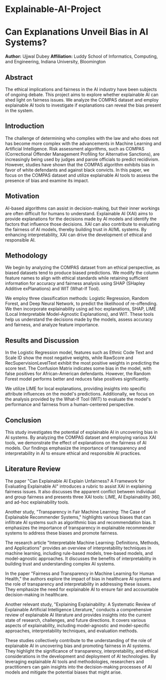 # Explainable-AI-Project

# Can Explanations Unveil Bias in AI Systems?

**Author:** Ujjwal Dubey 
**Affiliation:** Luddy School of Informatics, Computing, and Engineering, Indiana University, Bloomington

## Abstract
The ethical implications and fairness in the AI industry have been subjects of ongoing debate. This project aims to explore whether explainable AI can shed light on fairness issues. We analyze the COMPAS dataset and employ explainable AI tools to investigate if explanations can reveal the bias present in the system.

## Introduction
The challenge of determining who complies with the law and who does not has become more complex with the advancements in Machine Learning and Artificial Intelligence. Risk assessment algorithms, such as COMPAS (Correctional Offender Management Profiling for Alternative Sanctions), are increasingly being used by judges and parole officials to predict recidivism. However, studies have shown that the COMPAS algorithm exhibits bias in favor of white defendants and against black convicts. In this paper, we focus on the COMPAS dataset and utilize explainable AI tools to assess the presence of bias and examine its impact.

## Motivation
AI-based algorithms can assist in decision-making, but their inner workings are often difficult for humans to understand. Explainable AI (XAI) aims to provide explanations for the decisions made by AI models and identify the factors that influence those decisions. XAI can also contribute to evaluating the fairness of AI models, thereby building trust in AI/ML systems. By enhancing interpretability, XAI can drive the development of ethical and responsible AI.

## Methodology
We begin by analyzing the COMPAS dataset from an ethical perspective, as biased datasets tend to produce biased predictions. We modify the column feature names to align with ethical standards while retaining sufficient information for accuracy and fairness analysis using SHAP (SHapley Additive exPlanations) and WIT (What-If Tool).

We employ three classification methods: Logistic Regression, Random Forest, and Deep Neural Network, to predict the likelihood of re-offending. We then incorporate explainability using ad hoc explanations, SHAP, LIME (Local Interpretable Model-Agnostic Explanations), and WIT. These tools help us understand the decisions made by the models, assess accuracy and fairness, and analyze feature importance.

## Results and Discussion
In the Logistic Regression model, features such as Ethnic Code Text and Scale ID show the most negative weights, while RawScore and RecSupervisionLevelText exhibit the most positive weights in predicting the score text. The Confusion Matrix indicates some bias in the model, with false positives for African-American defendants. However, the Random Forest model performs better and reduces false positives significantly.

We utilize LIME for local explanations, providing insights into specific attribute influences on the model's predictions. Additionally, we focus on the analysis provided by the What-If Tool (WIT) to evaluate the model's performance and fairness from a human-centered perspective.

## Conclusion
This study investigates the potential of explainable AI in uncovering bias in AI systems. By analyzing the COMPAS dataset and employing various XAI tools, we demonstrate the effect of explanations on the fairness of AI models. Our findings emphasize the importance of transparency and interpretability in AI to ensure ethical and responsible AI practices.

## Literature Review
The paper "Can Explainable AI Explain Unfairness? A Framework for Evaluating Explainable AI" introduces a rubric to assist XAI in explaining fairness issues. It also discusses the apparent conflict between individual and group fairness and presents three XAI tools: LIME, AI Explainability 360, and ad-hoc explainability tools.

Another study, "Transparency in Fair Machine Learning: The Case of Explainable Recommender Systems," highlights various biases that can infiltrate AI systems such as algorithmic bias and recommendation bias. It emphasizes the importance of transparency in explainable recommender systems to address these biases and promote fairness.

The research article "Interpretable Machine Learning: Definitions, Methods, and Applications" provides an overview of interpretability techniques in machine learning, including rule-based models, tree-based models, and model-agnostic approaches. It discusses the benefits of interpretability in building trust and understanding complex AI systems.

In the paper "Fairness and Transparency in Machine Learning for Human Health," the authors explore the impact of bias in healthcare AI systems and the role of transparency and interpretability in addressing these issues. They emphasize the need for explainable AI to ensure fair and accountable decision-making in healthcare.

Another relevant study, "Explaining Explainability: A Systematic Review of Explainable Artificial Intelligence Literature," conducts a comprehensive review of explainable AI literature and provides insights into the current state of research, challenges, and future directions. It covers various aspects of explainability, including model-agnostic and model-specific approaches, interpretability techniques, and evaluation methods.

These studies collectively contribute to the understanding of the role of explainable AI in uncovering bias and promoting fairness in AI systems. They highlight the significance of transparency, interpretability, and ethical considerations in the development and deployment of AI technologies. By leveraging explainable AI tools and methodologies, researchers and practitioners can gain insights into the decision-making processes of AI models and mitigate the potential biases that might arise.

